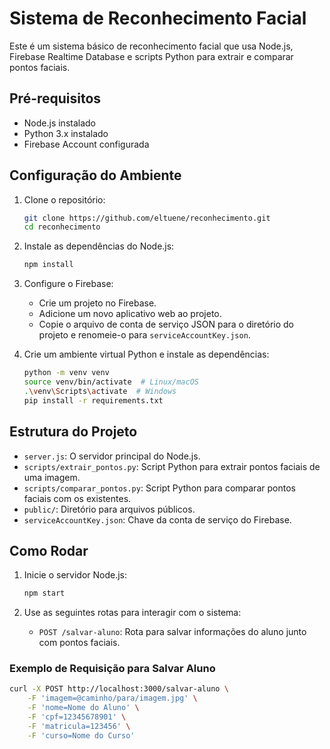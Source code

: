 # Sistema de Reconhecimento Facial

Este é um sistema básico de reconhecimento facial que usa Node.js, Firebase Realtime Database e scripts Python para extrair e comparar pontos faciais.

## Pré-requisitos

- Node.js instalado
- Python 3.x instalado
- Firebase Account configurada

## Configuração do Ambiente

1. Clone o repositório:

    ```bash
    git clone https://github.com/eltuene/reconhecimento.git
    cd reconhecimento
    ```

2. Instale as dependências do Node.js:

    ```bash
    npm install
    ```

3. Configure o Firebase:

    - Crie um projeto no Firebase.
    - Adicione um novo aplicativo web ao projeto.
    - Copie o arquivo de conta de serviço JSON para o diretório do projeto e renomeie-o para `serviceAccountKey.json`.

4. Crie um ambiente virtual Python e instale as dependências:

    ```bash
    python -m venv venv
    source venv/bin/activate  # Linux/macOS
    .\venv\Scripts\activate  # Windows
    pip install -r requirements.txt
    ```

## Estrutura do Projeto

- `server.js`: O servidor principal do Node.js.
- `scripts/extrair_pontos.py`: Script Python para extrair pontos faciais de uma imagem.
- `scripts/comparar_pontos.py`: Script Python para comparar pontos faciais com os existentes.
- `public/`: Diretório para arquivos públicos.
- `serviceAccountKey.json`: Chave da conta de serviço do Firebase.

## Como Rodar

1. Inicie o servidor Node.js:

    ```bash
    npm start
    ```

2. Use as seguintes rotas para interagir com o sistema:

    - `POST /salvar-aluno`: Rota para salvar informações do aluno junto com pontos faciais.

### Exemplo de Requisição para Salvar Aluno

```bash
curl -X POST http://localhost:3000/salvar-aluno \
    -F 'imagem=@caminho/para/imagem.jpg' \
    -F 'nome=Nome do Aluno' \
    -F 'cpf=12345678901' \
    -F 'matricula=123456' \
    -F 'curso=Nome do Curso'
